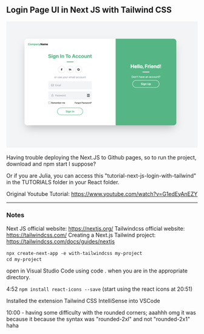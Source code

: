 ## Login Page UI in Next JS with Tailwind CSS

<img src="screenshot.png"/>

Having trouble deploying the Next.JS to Github pages, so to run the project, download and npm start I suppose? 

Or if you are Julia, you can access this "tutorial-next-js-login-with-tailwind" in the TUTORIALS folder in your React folder.

Original Youtube Tutorial: https://www.youtube.com/watch?v=G1edEyAnEZY

<hr/>

### Notes

Next JS official website: https://nextjs.org/
Tailwindcss official website: https://tailwindcss.com/
Creating a Next.js Tailwind project: https://tailwindcss.com/docs/guides/nextjs

```
npx create-next-app -e with-tailwindcss my-project
cd my-project
```

open in Visual Studio Code using code . when you are in the appropriate directory.

4:52 ```npm install react-icons --save```
(start using the react icons at 20:51)

Installed the extension Tailwind CSS IntelliSense into VSCode

10:00 - having some difficulty with the rounded corners;
aaahhh omg it was because it because the syntax was "rounded-2xl" and not "rounded-2x1" haha